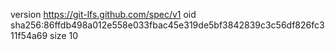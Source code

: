 version https://git-lfs.github.com/spec/v1
oid sha256:86ffdb498a012e558e033fbac45e319de5bf3842839c3c56df826fc311f54a69
size 10

